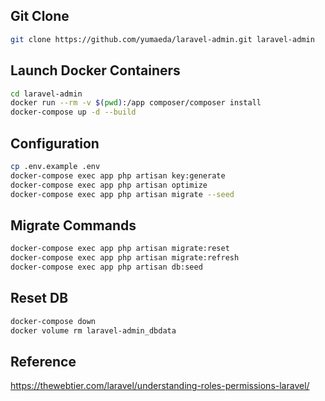 ## Git Clone
```bash
git clone https://github.com/yumaeda/laravel-admin.git laravel-admin
```

## Launch Docker Containers
```bash
cd laravel-admin
docker run --rm -v $(pwd):/app composer/composer install
docker-compose up -d --build
```

## Configuration
```bash
cp .env.example .env
docker-compose exec app php artisan key:generate
docker-compose exec app php artisan optimize
docker-compose exec app php artisan migrate --seed
```

## Migrate Commands
```bash
docker-compose exec app php artisan migrate:reset
docker-compose exec app php artisan migrate:refresh
docker-compose exec app php artisan db:seed
```

## Reset DB
```bash
docker-compose down
docker volume rm laravel-admin_dbdata
```

## Reference
https://thewebtier.com/laravel/understanding-roles-permissions-laravel/
